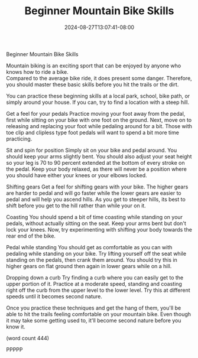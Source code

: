 ﻿---
title: "Beginner Mountain Bike Skills"
date: 2024-08-27T13:07:41-08:00
description: "Mountain Biking Tips for Web Success"
featured_image: "/images/Mountain Biking.jpg"
tags: ["Mountain Biking"]
---

Beginner Mountain Bike Skills

Mountain biking is an exciting sport that can be
enjoyed by anyone who knows how to ride a bike.  
Compared to the average bike ride, it does present
some danger.  Therefore, you should master these
basic skills before you hit the trails or the 
dirt.  

You can practice these beginning skills at a local
park, school, bike path, or simply around your 
house. If you can, try to find a location with
a steep hill.

Get a feel for your pedals
Practice moving your foot away from the pedal, 
first while sitting on your bike with one foot on
the ground.  Next, move on to releasing and 
replacing your foot while pedaling around for a 
bit.  Those with toe clip and clipless type foot
pedals will want to spend a bit more time 
practicing.

Sit and spin for position
Simply sit on your bike and pedal around.  You 
should keep your arms slightly bent.  You should
also adjust your seat height so your leg is 70 to
90 percent extended at the bottom of every stroke
on the pedal.  Keep your body relaxed, as there 
will never be a position where you should have 
either your knees or your elbows locked.

Shifting gears
Get a feel for shifting gears with your bike.  The
higher gears are harder to pedal and will go 
faster while the lower gears are easier to pedal
and will help you ascend hills.  As you get to 
steeper hills, its best to shift before you get 
to the hill rather than while your on it.

Coasting
You should spend a bit of time coasting while 
standing on your pedals, without actually sitting
on the seat.  Keep your arms bent but don't lock
your knees.  Now, try experimenting with shifting
your body towards the rear end of the bike.

Pedal while standing
You should get as comfortable as you can with 
pedaling while standing on your bike.  Try lifting
yourself off the seat while standing on the pedals,
then crank them around.  You should try this in 
higher gears on flat ground then again in lower 
gears while on a hill.

Dropping down a curb
Try finding a curb where you can easily get to the
upper portion of it.  Practice at a moderate speed,
standing and coasting right off the curb from the
upper level to the lower level.  Try this at 
different speeds until it becomes second nature.

Once you practice these techniques and get the 
hang of them, you'll be able to hit the trails feeling
comfortable on your mountain bike.  Even though it
may take some getting used to, it'll become second
nature before you know it.

(word count 444)

PPPPP
